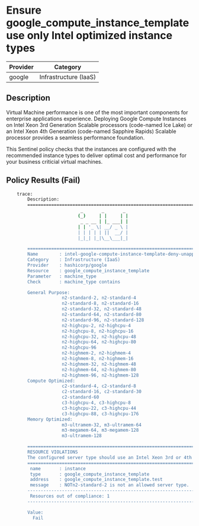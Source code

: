 # Ensure google_compute_instance_template use only Intel optimized instance types

| Provider            | Category                 |
|---------------------|--------------------------|
| google              | Infrastructure (IaaS)    |

## Description

Virtual Machine performance is one of the most important components for enterprise applications experience. Deploying Google Compute Instances on Intel Xeon 3rd Generation Scalable processors (code-named Ice Lake) or an Intel Xeon 4th Generation (code-named Sapphire Rapids) Scalable processor provides a seamless performance foundation.

This Sentinel policy checks that the instances are configured with the recommended instance types to deliver optimal cost and performance for your business criticial virtual machines.

## Policy Results (Fail)

```bash
    trace:
        Description:
        ========================================================================
                            _       _       _
                           (_)     | |     | |
                            _ _ __ | |_ ___| |
                           | | '_ \| __/ _ \ |
                           | | | | | ||  __/ |
                           |_|_| |_|\__\___|_|

        ========================================================================
        Name        : intel-google-compute-instance-template-deny-unapproved-instance-types.sentinel
        Category    : Infrastructure (IaaS)
        Provider    : hashicorp/google
        Resource    : google_compute_instance_template
        Parameter   : machine_type
        Check       : machine_type contains

        General Purpose:
                     n2-standard-2, n2-standard-4
                     n2-standard-8, n2-standard-16
                     n2-standard-32, n2-standard-48
                     n2-standard-64, n2-standard-80
                     n2-standard-96, n2-standard-128
                     n2-highcpu-2, n2-highcpu-4
                     n2-highcpu-8, n2-highcpu-16
                     n2-highcpu-32, n2-highcpu-48
                     n2-highcpu-64, n2-highcpu-80
                     n2-highcpu-96
                     n2-highmem-2, n2-highmem-4
                     n2-highmem-8, n2-highmem-16
                     n2-highmem-32, n2-highmem-48
                     n2-highmem-64, n2-highmem-80
                     n2-highmem-96, n2-highmem-128
        Compute Optimized:
                     c2-standard-4, c2-standard-8
                     c2-standard-16, c2-standard-30
                     c2-standard-60
                     c3-highcpu-4, c3-highcpu-8
                     c3-highcpu-22, c3-highcpu-44
                     c3-highcpu-88, c3-highcpu-176
        Memory Optimized:
                     m3-ultramem-32, m3-ultramem-64
                     m3-megamem-64, m3-megamem-128
                     m3-ultramem-128

        ========================================================================
        RESOURCE VIOLATIONS
        The configured server type should use an Intel Xeon 3rd or 4th Generation Scalable processor (code-named Ice Lake or Sapphire Rapids)
        ========================================================================
         name       : instance
         type       : google_compute_instance_template
         address    : google_compute_instance_template.test
         message    : NOTn2-standard-2 is not an allowed server type.
        ------------------------------------------------------------------------
         Resources out of compliance: 1
        ------------------------------------------------------------------------

        Value:
          Fail
```
